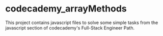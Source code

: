 # codecademy_arrayMethods

This project contains javascript files to solve some simple tasks from the javascript section of codecademy's Full-Stack Engineer Path.
